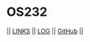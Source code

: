 # OS232

|| [LINKS](LINKS/) || [LOG](TXT/mylog.txt) || [GitHub](https://github.com/evelynphs/os232/) ||

